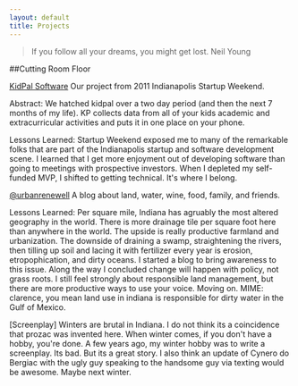 ```yaml
---
layout: default
title: Projects
---
```


>If you follow all your dreams, you might get lost. Neil Young

##Cutting Room Floor

[KidPal Software](http://kidpal.weebly.com/) Our project from 2011 Indianapolis Startup Weekend. 

Abstract: We hatched kidpal over a two day period (and then the next 7 months of my life). KP collects data from all of your kids academic and extracurricular activities and puts it in one place on your phone.  

Lessons Learned: Startup Weekend exposed me to many of the remarkable folks that are part of the Indianapolis startup and software development scene. I learned that I get more enjoyment out of developing software than going to meetings with prospective investors.  When I depleted my self-funded MVP, I shifted to getting technical.  It's where I belong.

[@urbanrenewell](http://wildlifeandwatershedfriendly.weebly.com/) A blog about land, water, wine, food, family, and friends. 

Lessons Learned: Per square mile, Indiana has agruably the most altered geography in the world. There is more drainage tile per square foot here than anywhere in the world. The upside is really productive farmland and urbanization. The downside of draining a swamp, straightening the rivers, then tilling up soil and lacing it with fertilizer every year is erosion, etropophication, and dirty oceans.  I started a blog to bring awareness to this issue. Along the way I concluded change will happen with policy, not grass roots. I still feel strongly about responsible land management, but there are more productive ways to use your voice. Moving on.  MIME: clarence, you mean land use in indiana is responsible for dirty water in the Gulf of Mexico.

[Screenplay]
Winters are brutal in Indiana. I do not think its a coincidence that prozac was invented here. When winter comes, if you don't have a hobby, you're done. A few years ago, my winter hobby was to write a screenplay. Its bad. But its a great story. I also think an update of Cynero do Bergiac with the ugly guy speaking to the handsome guy via texting would be awesome. Maybe next winter.

